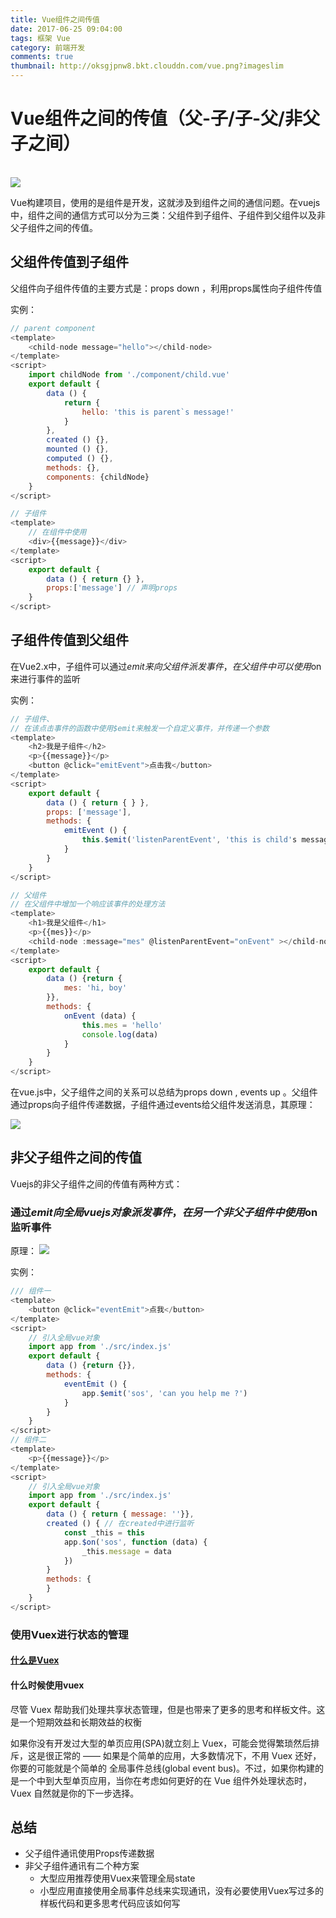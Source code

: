 ```yaml
---
title: Vue组件之间传值
date: 2017-06-25 09:04:00
tags: 框架 Vue
category: 前端开发
comments: true
thumbnail: http://oksgjpnw8.bkt.clouddn.com/vue.png?imageslim
---
```



# Vue组件之间的传值（父-子/子-父/非父子之间）
<br/>

<img src="http://oksgjpnw8.bkt.clouddn.com/vue.png?imageslim">

Vue构建项目，使用的是组件是开发，这就涉及到组件之间的通信问题。在vuejs中，组件之间的通信方式可以分为三类：父组件到子组件、子组件到父组件以及非父子组件之间的传值。

<!--more-->
## 父组件传值到子组件

父组件向子组件传值的主要方式是：props down ，利用props属性向子组件传值

实例：
````javascript
// parent component
<template>
    <child-node message="hello"></child-node>
</template>
<script>
    import childNode from './component/child.vue'
    export default {
        data () {
            return {
                hello: 'this is parent`s message!'
            }
        },
        created () {},
        mounted () {},
        computed () {},
        methods: {},
        components: {childNode}
    }
</script>

// 子组件
<template>
    // 在组件中使用
    <div>{{message}}</div>
</template>
<script>
    export default {
        data () { return {} },
        props:['message'] // 声明props
    }
</script>
````

## 子组件传值到父组件

在Vue2.x中，子组件可以通过$emit来向父组件派发事件，在父组件中可以使用$on来进行事件的监听

实例：

````javascript
// 子组件、
// 在该点击事件的函数中使用$emit来触发一个自定义事件，并传递一个参数
<template>
    <h2>我是子组件</h2>
    <p>{{message}}</p>
    <button @click="emitEvent">点击我</button>
</template>
<script>
    export default {
        data () { return { } },
        props: ['message'],
        methods: {
            emitEvent () {
                this.$emit('listenParentEvent', 'this is child's message!')
            }
        }
    }
</script>

// 父组件
// 在父组件中增加一个响应该事件的处理方法
<template>
    <h1>我是父组件</h1>
    <p>{{mes}}</p>
    <child-node :message="mes" @listenParentEvent="onEvent" ></child-node>
</template>
<script>
    export default {
        data () {return {
            mes: 'hi, boy'
        }},
        methods: {
            onEvent (data) {    
                this.mes = 'hello'
                console.log(data)
            }
        }
    }
</script>
````

在vue.js中，父子组件之间的关系可以总结为props down , events up 。父组件通过props向子组件传递数据，子组件通过events给父组件发送消息，其原理：

<img src="http://ol93u4bui.bkt.clouddn.com/comoponent.png?imageslim">

## 非父子组件之间的传值

Vuejs的非父子组件之间的传值有两种方式：

### 通过$emit向全局vuejs对象派发事件，在另一个非父子组件中使用$on监听事件

原理：
<img src="http://ol93u4bui.bkt.clouddn.com/not-parent.png">

实例：

````javascript
/// 组件一
<template>
    <button @click="eventEmit">点我</button>
</template>
<script>
    // 引入全局vue对象
    import app from './src/index.js'
    export default {
        data () {return {}},
        methods: {
            eventEmit () {
                app.$emit('sos', 'can you help me ?')
            }
        }
    }
</script>
// 组件二
<template>
    <p>{{message}}</p>
</template>
<script>
    // 引入全局vue对象
    import app from './src/index.js'
    export default {
        data () { return { message: ''}},
        created () { // 在created中进行监听
            const _this = this
            app.$on('sos', function (data) {
                _this.message = data
            })
        }
        methods: {
        }
    }
</script>
```` 

### 使用Vuex进行状态的管理

#### [什么是Vuex](https://vuex.vuejs.org/zh-cn/intro.html)

#### 什么时候使用vuex

尽管 Vuex 帮助我们处理共享状态管理，但是也带来了更多的思考和样板文件。这是一个短期效益和长期效益的权衡

如果你没有开发过大型的单页应用(SPA)就立刻上 Vuex，可能会觉得繁琐然后排斥，这是很正常的 —— 如果是个简单的应用，大多数情况下，不用 Vuex 还好，你要的可能就是个简单的 全局事件总线(global event bus)。不过，如果你构建的是一个中到大型单页应用，当你在考虑如何更好的在 Vue 组件外处理状态时，Vuex 自然就是你的下一步选择。


## 总结

* 父子组件通讯使用Props传递数据
* 非父子组件通讯有二个种方案
    * 大型应用推荐使用Vuex来管理全局state
    * 小型应用直接使用全局事件总线来实现通讯，没有必要使用Vuex写过多的样板代码和更多思考代码应该如何写







